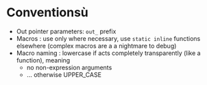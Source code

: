 # Conventionsù

- Out pointer parameters: `out_` prefix
- Macros : use only where necessary, use `static inline` functions elsewhere (complex macros are a a nightmare to debug)
- Macro naming : lowercase if acts completely transparently (like a function), meaning
  - no non-expression arguments
  - ... otherwise UPPER_CASE
